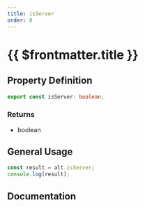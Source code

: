 ```yaml
---
title: isServer
order: 0
---
```


# {{ $frontmatter.title }}

## Property Definition

```ts
export const isServer: boolean;
```

### Returns

* boolean

## General Usage

```ts
const result = alt.isServer;
console.log(result);
```

## Documentation

<!--@include: ./parts/isServer.md-->
